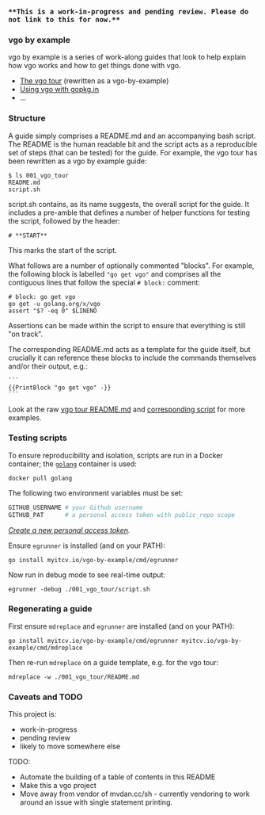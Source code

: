 ### `**This is a work-in-progress and pending review. Please do not link to this for now.**`

### vgo by example

vgo by example is a series of work-along guides that look to help explain how vgo works and how to get things done with vgo.

* [The vgo tour](https://github.com/myitcv/vgo-by-example/blob/master/001_vgo_tour/README.md) (rewritten as a vgo-by-example)
* [Using vgo with gopkg.in](https://github.com/myitcv/vgo-by-example/blob/master/002_using_gopkg_in/README.md)
* ...

### Structure

A guide simply comprises a README.md and an accompanying bash script. The README is the human readable bit and the
script acts as a reproducible set of steps (that can be tested) for the guide. For example, the vgo tour has been
rewritten as a vgo by example guide:

<!-- __TEMPLATE: sh -c "cmd=\"ls 001_vgo_tour\"; echo \"${DOLLAR}cmd\"; ${DOLLAR}cmd"
```
$ {{. -}}
```
-->
```
$ ls 001_vgo_tour
README.md
script.sh
```
<!-- END -->

script.sh contains, as its name suggests, the overall script for the guide. It includes a pre-amble that defines a
number of helper functions for testing the script, followed by the header:

```
# **START**
```

This marks the start of the script.

What follows are a number of optionally commented "blocks". For example, the following block is labelled `"go get vgo"`
and comprises all the contiguous lines that follow the special `# block:` comment:

```
# block: go get vgo
go get -u golang.org/x/vgo
assert "$? -eq 0" $LINENO
```

Assertions can be made within the script to ensure that everything is still "on track".

The corresponding README.md acts as a template for the guide itself, but crucially it can reference these blocks to
include the commands themselves and/or their output, e.g.:

    ```
    {{PrintBlock "go get vgo" -}}
    ```

Look at the raw [vgo tour README.md](https://raw.githubusercontent.com/myitcv/vgo-by-example/master/001_vgo_tour/README.md)
and [corresponding script](https://github.com/myitcv/vgo-by-example/blob/master/001_vgo_tour/script.sh) for more examples.

### Testing scripts

To ensure reproducibility and isolation, scripts are run in a Docker container; the
[`golang`](https://hub.docker.com/_/golang/) container is used:

<!-- __TEMPLATE: sh -c "cmd=\"docker pull golang\"; echo \"${DOLLAR}cmd\"; ${DOLLAR}cmd > /dev/null" # LONG ONLINE
```
{{. -}}
```
-->
```
docker pull golang
```
<!-- END -->

The following two environment variables must be set:

```bash
GITHUB_USERNAME # your Github username
GITHUB_PAT      # a personal access token with public_repo scope
```

_[Create a new personal access token](https://github.com/settings/tokens/new)._

Ensure `egrunner` is installed (and on your PATH):

<!-- __TEMPLATE: sh -c "cmd=\"go install myitcv.io/vgo-by-example/cmd/egrunner\"; echo \"${DOLLAR}cmd\"; ${DOLLAR}cmd > /dev/null"
```
{{. -}}
```
-->
```
go install myitcv.io/vgo-by-example/cmd/egrunner
```
<!-- END -->

Now run in debug mode to see real-time output:

<!-- __TEMPLATE: sh -c "cmd=\"egrunner -debug ./001_vgo_tour/script.sh\"; echo \"${DOLLAR}cmd\"; ${DOLLAR}cmd > /dev/null 2>&1" # LONG ONLINE
```
{{. -}}
```
-->
```
egrunner -debug ./001_vgo_tour/script.sh
```
<!-- END -->

### Regenerating a guide

First ensure `mdreplace` and `egrunner` are installed (and on your PATH):

<!-- __TEMPLATE: sh -c "cmd=\"go install myitcv.io/vgo-by-example/cmd/egrunner myitcv.io/vgo-by-example/cmd/mdreplace\"; echo \"${DOLLAR}cmd\"; ${DOLLAR}cmd > /dev/null"
```
{{. -}}
```
-->
```
go install myitcv.io/vgo-by-example/cmd/egrunner myitcv.io/vgo-by-example/cmd/mdreplace
```
<!-- END -->

Then re-run `mdreplace` on a guide template, e.g. for the vgo tour:

<!-- __TEMPLATE: sh -c "cmd=\"mdreplace -w ./001_vgo_tour/README.md\"; echo \"${DOLLAR}cmd\"; ${DOLLAR}cmd > /dev/null 2>&1" # LONG ONLINE
```
{{. -}}
```
-->
```
mdreplace -w ./001_vgo_tour/README.md
```
<!-- END -->

### Caveats and TODO

This project is:

* work-in-progress
* pending review
* likely to move somewhere else

TODO:

* Automate the building of a table of contents in this README
* Make this a vgo project
* Move away from vendor of mvdan.cc/sh - currently vendoring to work around an issue with single statement printing.
